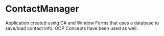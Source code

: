 # ContactManager
Application created using C# and Window Forms that uses a database to save/load contact info.
OOP Concepts have been used as well.
